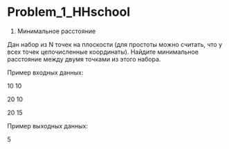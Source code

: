 # Problem_1_HHschool
1. Минимальное расстояние
<p>Дан набор из N точек на плоскости (для простоты можно считать, что у всех точек целочисленные координаты). Найдите минимальное расстояние между двумя точками из этого набора.</p>

Пример входных данных:
<p>10 10</p>
<p>20 10</p>
<p>20 15</p>

<p>Пример выходных данных:</p>
<p>5</p>
